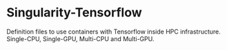 # Singularity-Tensorflow
Definition files to use containers with Tensorflow inside HPC infrastructure. Single-CPU, Single-GPU, Multi-CPU and Multi-GPU.
